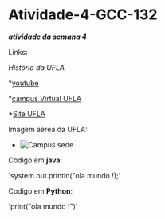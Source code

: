 # Atividade-4-GCC-132
***atividade da semana 4***

Links:

*História da UFLA*

*[youtube](https://www.youtube.com/watch?v=L6x_4l8YkCs&t=2s)

*[campus Virtual UFLA](https://campusvirtual.ufla.br/site_campus/ "Campus virtual")

*[Site UFLA](www.ufla.br/ "UFLA")

Imagem aérea da UFLA:

* ![Campus sede ](https://s2.glbimg.com/vSQ8Me9sznTGpWkBSnxzvuQtCVM=/0x0:800x533/924x0/smart/filters:strip_icc()/i.s3.glbimg.com/v1/AUTH_59edd422c0c84a879bd37670ae4f538a/internal_photos/bs/2020/m/G/D0SHJASpAEmucAZvby4w/ufla.jpg "Imagem aérea ufla")

Codigo em **java**:

'system.out.println("ola mundo !);'

Codigo em **Python**:

'print("ola mundo !")'
